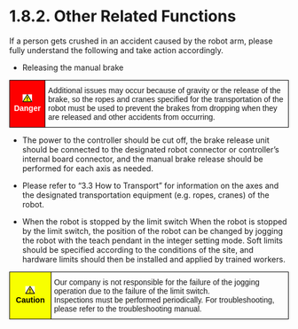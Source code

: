 ﻿# 1.8.2. Other Related Functions

If a person gets crushed in an accident caused by the robot arm, please fully understand the following and take action accordingly.

* Releasing the manual brake


<style type="text/css">
.tg  {border-collapse:collapse;border-spacing:0;}
.tg td{border-color:black;border-style:solid;border-width:1px;font-family:Arial, sans-serif;font-size:14px;
  overflow:hidden;padding:10px 5px;word-break:normal;}
.tg th{border-color:black;border-style:solid;border-width:1px;font-family:Arial, sans-serif;font-size:14px;
  font-weight:normal;overflow:hidden;padding:10px 5px;word-break:normal;}
.tg .tg-cgy6{background-color:#fe0000;color:#ffffff;font-weight:bold;text-align:center;vertical-align:middle}
.tg .tg-0lax{text-align:left;vertical-align:top}
</style>
<table class="tg">
<thead>
  <tr>
    <td class="tg-cgy6"><img src="../../_assets/작은주의표시.png"> Danger</td>
    <td class="tg-0lax">Additional issues may occur because of gravity or the release of the brake, so the ropes and cranes specified for the transportation of the robot must be used to prevent the brakes from dropping when they are released and other accidents from occurring.</td>
  </tr>
</thead>
</table>


- The power to the controller should be cut off, the brake release unit should be connected to the designated robot connector or controller’s internal board connector, and the manual brake release should be performed for each axis as needed.

- Please refer to “3.3 How to Transport” for information on the axes and the designated transportation equipment (e.g. ropes, cranes) of the robot.

* When the robot is stopped by the limit switch
When the robot is stopped by the limit switch, the position of the robot can be changed by jogging the robot with the teach pendant in the integer setting mode. Soft limits should be specified according to the conditions of the site, and hardware limits should then be installed and applied by trained workers.



<style type="text/css">
.tg  {border-collapse:collapse;border-spacing:0;}
.tg td{border-color:black;border-style:solid;border-width:1px;font-family:Arial, sans-serif;font-size:14px;
  overflow:hidden;padding:10px 5px;word-break:normal;}
.tg th{border-color:black;border-style:solid;border-width:1px;font-family:Arial, sans-serif;font-size:14px;
  font-weight:normal;overflow:hidden;padding:10px 5px;word-break:normal;}
.tg .tg-cly1{text-align:left;vertical-align:middle}
.tg .tg-b001{background-color:#f8ff00;color:#000000;font-weight:bold;text-align:center;vertical-align:middle}
</style>
<table class="tg">
<thead>
  <tr>
    <td class="tg-b001"><img src="../../_assets/작은주의표시.png"> Caution</td>
    <td class="tg-cly1">Our company is not responsible for the failure of the jogging operation due to the failure of the limit switch.<br>
Inspections must be performed periodically. For troubleshooting, please refer to the troubleshooting manual.
</td>
  </tr>
</thead>
</table>

